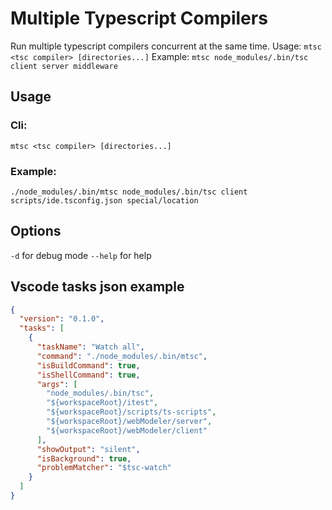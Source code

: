 # Multiple Typescript Compilers
Run multiple typescript compilers concurrent at the same time. Usage: `mtsc <tsc compiler> [directories...]` Example: `mtsc node_modules/.bin/tsc client server middleware`

## Usage
### Cli:
`mtsc <tsc compiler> [directories...]`

### Example:
`./node_modules/.bin/mtsc node_modules/.bin/tsc client scripts/ide.tsconfig.json special/location`

## Options
`-d` for debug mode
`--help` for help

## Vscode tasks json example
```json
{
  "version": "0.1.0",
  "tasks": [
    {
      "taskName": "Watch all",
      "command": "./node_modules/.bin/mtsc",
      "isBuildCommand": true,
      "isShellCommand": true,
      "args": [
        "node_modules/.bin/tsc",
        "${workspaceRoot}/itest",
        "${workspaceRoot}/scripts/ts-scripts",
        "${workspaceRoot}/webModeler/server",
        "${workspaceRoot}/webModeler/client"
      ],
      "showOutput": "silent",
      "isBackground": true,
      "problemMatcher": "$tsc-watch"
    }
  ]
}
```
